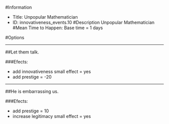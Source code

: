 #Information
 - Title: Unpopular Mathematician
 - ID: innovativeness_events.10
#Description
Unpopular Mathematician
#Mean Time to Happen:
Base time = 1 days

#Options

___
##Let them talk.

###Efects:<ul><li>add innovativeness small effect = yes</li><li>add prestige = -20</li></ul>

___
##He is embarrassing us.

###Efects:<ul><li>add prestige = 10</li><li>increase legitimacy small effect = yes</li></ul>
